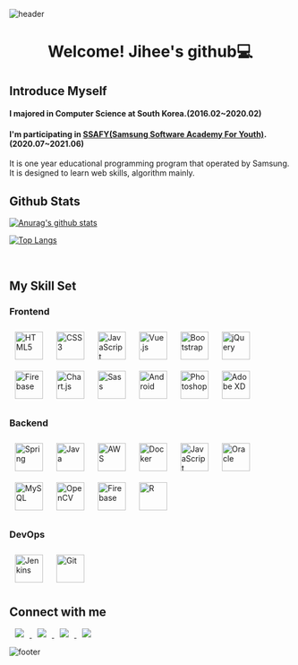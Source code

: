 ![header](https://capsule-render.vercel.app/api?type=slice&color=auto&height=200&section=header&text=JIHEE&fontSize=70&fontAlign=80&fontAlignY=35&rotate=10)

# <div align="center">Welcome! Jihee's github💻</h1> 

## Introduce Myself 

#### I majored in Computer Science at South Korea.(2016.02~2020.02)  

#### I'm participating in <a href="https://www.ssafy.com/">SSAFY(Samsung Software Academy For Youth)</a>.(2020.07~2021.06)
  

It is one year educational programming program that operated by Samsung.  
It is designed to learn web skills, algorithm mainly.  
  

## Github Stats  

[![Anurag's github stats](https://github-readme-stats.vercel.app/api?username=vegavenus95&show_icons=true&theme=dark)](https://github.com/anuraghazra/github-readme-stats)  

[![Top Langs](https://github-readme-stats.vercel.app/api/top-langs/?username=vegavenus95&layout=compact)](https://github.com/anuraghazra/github-readme-stats)


<br/>  


## My Skill Set  

### Frontend  
<div>  
<img style="margin: 10px" src="https://profilinator.rishav.dev/skills-assets/html5-original-wordmark.svg" alt="HTML5" height="50" />  
<img style="margin: 10px" src="https://profilinator.rishav.dev/skills-assets/css3-original-wordmark.svg" alt="CSS3" height="50" />  
<img style="margin: 10px" src="https://profilinator.rishav.dev/skills-assets/javascript-original.svg" alt="JavaScript" height="50" />  
<img style="margin: 10px" src="https://profilinator.rishav.dev/skills-assets/vuejs-original-wordmark.svg" alt="Vue.js" height="50" />  
<img style="margin: 10px" src="https://profilinator.rishav.dev/skills-assets/bootstrap-plain.svg" alt="Bootstrap" height="50" />  
<img style="margin: 10px" src="https://profilinator.rishav.dev/skills-assets/jquery.png" alt="jQuery" height="50" />  
<img style="margin: 10px" src="https://profilinator.rishav.dev/skills-assets/firebase.png" alt="Firebase" height="50" />  
<img style="margin: 10px" src="https://profilinator.rishav.dev/skills-assets/logo-title.svg" alt="Chart.js" height="50" />  
<img style="margin: 10px" src="https://profilinator.rishav.dev/skills-assets/sass-original.svg" alt="Sass" height="50" />  
<img style="margin: 10px" src="https://profilinator.rishav.dev/skills-assets/android-original-wordmark.svg" alt="Android" height="50" />  
<img style="margin: 10px" src="https://profilinator.rishav.dev/skills-assets/photoshop-plain.svg" alt="Photoshop" height="50" />  
<img style="margin: 10px" src="https://profilinator.rishav.dev/skills-assets/adobexd.png" alt="Adobe XD" height="50" />  
</div>  

### Backend  
<div>  
<img style="margin: 10px" src="https://profilinator.rishav.dev/skills-assets/springio-icon.svg" alt="Spring" height="50" />  
<img style="margin: 10px" src="https://profilinator.rishav.dev/skills-assets/java-original-wordmark.svg" alt="Java" height="50" />  
<img style="margin: 10px" src="https://profilinator.rishav.dev/skills-assets/amazonwebservices-original-wordmark.svg" alt="AWS" height="50" />  
<img style="margin: 10px" src="https://profilinator.rishav.dev/skills-assets/docker-original-wordmark.svg" alt="Docker" height="50" />  
<img style="margin: 10px" src="https://profilinator.rishav.dev/skills-assets/javascript-original.svg" alt="JavaScript" height="50" />  
<img style="margin: 10px" src="https://profilinator.rishav.dev/skills-assets/oracle-original.svg" alt="Oracle" height="50" />  
<img style="margin: 10px" src="https://profilinator.rishav.dev/skills-assets/mysql-original-wordmark.svg" alt="MySQL" height="50" />  
<img style="margin: 10px" src="https://profilinator.rishav.dev/skills-assets/opencv-icon.svg" alt="OpenCV" height="50" />  
<img style="margin: 10px" src="https://profilinator.rishav.dev/skills-assets/firebase.png" alt="Firebase" height="50" />  
<img style="margin: 10px" src="https://profilinator.rishav.dev/skills-assets/r.svg" alt="R" height="50" />  
</div>  

### DevOps  
<div>  
<img style="margin: 10px" src="https://profilinator.rishav.dev/skills-assets/jenkins-icon.svg" alt="Jenkins" height="50" />  
<img style="margin: 10px" src="https://profilinator.rishav.dev/skills-assets/git-scm-icon.svg" alt="Git" height="50" />  
</div>  

## Connect with me  
<div>
<a href="https://gmail.com" target="_blank">
<img 
        src="http://img.shields.io/badge/gmail-EA4335?style=flat&logo=gmail&logoColor=white&alt=gmail"
        style="height : auto; margin-left : 10px; margin-right : 10px;"/>
</a>
 <a href="https://github.com/vegavenus95" target="_blank">
<img 
        src="http://img.shields.io/badge/github-181717?style=flat&logo=github&logoColor=white&alt=github"
        style="height : auto; margin-left : 10px; margin-right : 10px;"/>
</a>
  <a href="https://www.facebook.com/HG0920" target="_blank">
<img 
        src="http://img.shields.io/badge/facebook-1877F2?style=flat&logo=facebook&logoColor=white&alt=facebook"
        style="height : auto; margin-left : 10px; margin-right : 10px;"/>
</a>
<a href="https://instagram.com/hongg0920" target="_blank">
<img 
        src="http://img.shields.io/badge/instagram-E4405F?style=flat&logo=instagram&logoColor=white&alt=instagram"
        style="height : auto; margin-left : 10px; margin-right : 10px;"/>
</a>
</div>  

![footer](https://capsule-render.vercel.app/api?section=footer&type=soft&color=auto&height=10)
